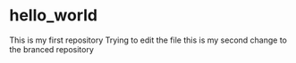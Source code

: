 # hello_world
This is my first repository
Trying to edit the file
this is my second change to the branced repository

